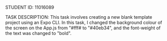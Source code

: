 STUDENT ID: 11016089

TASK DESCRIPTION: This task involves creating a new blank template project using an Expo CLI. In this task, I changed the background colour of the screen on the App.js from "#fff# to "#40eb34", and the font-weight of the text was changed to "bold".
